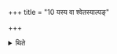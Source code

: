 +++
title = "10 यस्य वा श्वेतस्याल्पङ्"

+++

<details><summary>थिते</summary>

यस्य वा श्वेतस्याल्पं कृष्णं स्यात्तमालभेत । मातृमन्तं पितृमन्तं पृष्ठे वहे च दान्तं सोमपं सोमपयोः पुत्रम् १०
</details>
